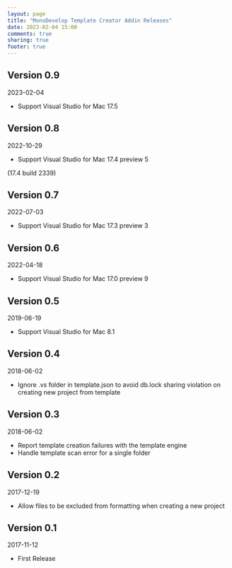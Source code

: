 ```yaml
---
layout: page
title: "MonoDevelop Template Creator Addin Releases"
date: 2023-02-04 15:00
comments: true
sharing: true
footer: true
---
```


## Version 0.9

2023-02-04

 * Support Visual Studio for Mac 17.5

## Version 0.8

2022-10-29

 * Support Visual Studio for Mac 17.4 preview 5

(17.4 build 2339)

## Version 0.7

2022-07-03

 * Support Visual Studio for Mac 17.3 preview 3

## Version 0.6

2022-04-18

 * Support Visual Studio for Mac 17.0 preview 9

## Version 0.5

2019-06-19

 * Support Visual Studio for Mac 8.1


## Version 0.4

2018-06-02

 * Ignore .vs folder in template.json to avoid db.lock sharing violation on creating new project from template

## Version 0.3

2018-06-02

 * Report template creation failures with the template engine
 * Handle template scan error for a single folder

## Version 0.2

2017-12-19

 * Allow files to be excluded from formatting when creating a new project

## Version 0.1

2017-11-12

 * First Release
 